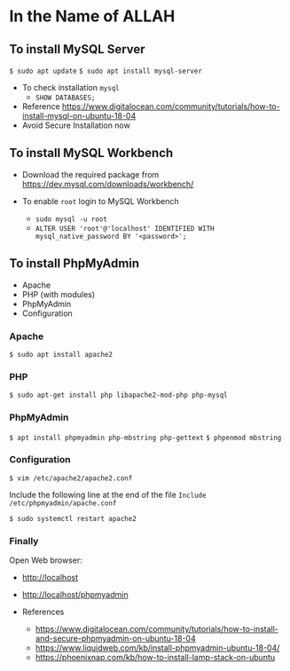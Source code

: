# In the Name of ALLAH

## To install MySQL Server

`$ sudo apt update`
`$ sudo apt install mysql-server`


- To check installation `mysql`
  - `SHOW DATABASES;`
- Reference <https://www.digitalocean.com/community/tutorials/how-to-install-mysql-on-ubuntu-18-04>
- Avoid Secure Installation now

## To install MySQL Workbench

- Download the required package from <https://dev.mysql.com/downloads/workbench/>

- To enable `root` login to MySQL Workbench

  - `sudo mysql -u root`
  - `ALTER USER 'root'@'localhost' IDENTIFIED WITH mysql_native_password BY '<password>';`

## To install PhpMyAdmin

- Apache
- PHP (with modules)
- PhpMyAdmin
- Configuration

### Apache

`$ sudo apt install apache2`

### PHP

`$ sudo apt-get install php libapache2-mod-php php-mysql`

### PhpMyAdmin

`$ apt install phpmyadmin php-mbstring php-gettext`
`$ phpenmod mbstring`

### Configuration

`$ vim /etc/apache2/apache2.conf`

Include the following line at the end of the file
`Include /etc/phpmyadmin/apache.conf`

`$ sudo systemctl restart apache2`

### Finally

Open Web browser:

- <http://localhost>
- <http://localhost/phpmyadmin>


- References

  - <https://www.digitalocean.com/community/tutorials/how-to-install-and-secure-phpmyadmin-on-ubuntu-18-04>
  - <https://www.liquidweb.com/kb/install-phpmyadmin-ubuntu-18-04/>
  - <https://phoenixnap.com/kb/how-to-install-lamp-stack-on-ubuntu>
